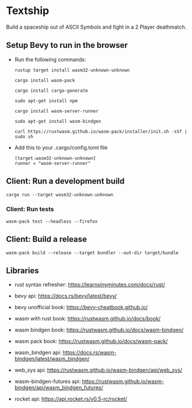 # Textship #

Build a spaceship out of ASCII Symbols and fight in a 2 Player deathmatch.

## Setup Bevy to run in the browser ##

- Run the following commands:

    ```
    rustup target install wasm32-unknown-unknown

    cargo install wasm-pack

    cargo install cargo-generate

    sudo apt-get install npm

    cargo install wasm-server-runner

    sudo apt-get install wasm-bindgen

    curl https://rustwasm.github.io/wasm-pack/installer/init.sh -sSf | sudo sh
    ```

- Add this to your .cargo/config.toml file

    ```
    [target.wasm32-unknown-unknown]
    runner = "wasm-server-runner"
    ```

## Client: Run a development build ##

```
cargo run --target wasm32-unknown-unknown
```

### Client: Run tests ###

```
wasm-pack test --headless --firefox
```

## Client: Build a release ##

```
wasm-pack build --release --target bundler --out-dir target/bundle
```

## Libraries ##

- rust syntax refresher: https://learnxinyminutes.com/docs/rust/

- bevy api: https://docs.rs/bevy/latest/bevy/

- bevy unofficial book: https://bevy-cheatbook.github.io/

- wasm with rust book: https://rustwasm.github.io/docs/book/

- wasm bindgen book: https://rustwasm.github.io/docs/wasm-bindgen/

- wasm pack book: https://rustwasm.github.io/docs/wasm-pack/

- wasm_bindgen api: https://docs.rs/wasm-bindgen/latest/wasm_bindgen/

- web_sys api: https://rustwasm.github.io/wasm-bindgen/api/web_sys/

- wasm-bindgen-futures api: https://rustwasm.github.io/wasm-bindgen/api/wasm_bindgen_futures/

- rocket api: https://api.rocket.rs/v0.5-rc/rocket/
